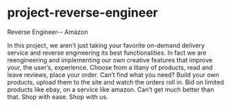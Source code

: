 # project-reverse-engineer

Reverse Engineer-- Amazon

In this project, we aren’t just taking your favorite on-demand delivery service and reverse engineering its best functionalities. In fact we are reengineering and implementing our own creative features that improve your, the user’s, experience. Choose from a litany of products, read and leave reviews, place your order. Can’t find what you need? Build your own products, upload them to the site and watch the orders roll in. Bid on limited products like ebay, on a service like amazon. Can’t get much better than that. Shop with ease. Shop with us. 
